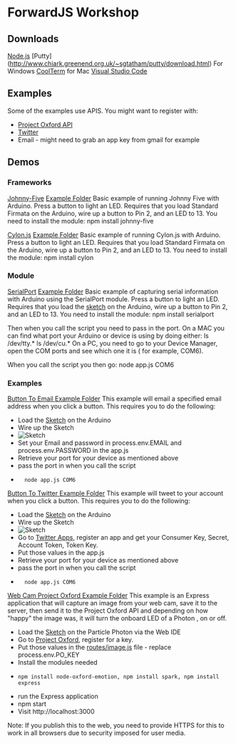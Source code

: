# ForwardJS Workshop 

## Downloads
[Node.js](https://nodejs.org/en/)
[Putty] (http://www.chiark.greenend.org.uk/~sgtatham/putty/download.html)  For Windows 
[CoolTerm](http://freeware.the-meiers.org/CoolTerm_Mac.zip) for Mac
[Visual Studio Code](https://code.visualstudio.com/)

## Examples 
Some of the examples use APIS. You might want to register with:
- [Project Oxford API](https://www.projectoxford.ai/)
- [Twitter](https://dev.twitter.com)
- Email - might need to grab an app key from gmail for example 


## Demos 
### Frameworks 
[Johnny-Five](http://johnny-five.io/)
[Example Folder](https://github.com/bitchwhocodes/forwardjs/tree/master/demos/johnnyfive)
Basic example of running Johnny Five with Arduino. Press a button to light an LED. Requires that you load Standard Firmata on the Arduino, wire up a button to Pin 2, and an LED to 13. You need to install the module:
    npm install johnny-five

[Cylon.js](https://cylonjs.com/)
[Example Folder](https://github.com/bitchwhocodes/forwardjs/blob/master/demos/cylon/app.js)
Basic example of running Cylon.js with Arduino. Press a button to light an LED. Requires that you load Standard Firmata on the Arduino, wire up a button to Pin 2, and an LED to 13. You need to install the module:
    npm install cylon
 
### Module    
[SerialPort](https://github.com/voodootikigod/node-serialport)
[Example Folder](https://github.com/bitchwhocodes/forwardjs/tree/master/demos/serialport)
Basic example of capturing serial information with Arduino using the SerialPort module. Press a button to light an LED. Requires that you load the [sketch](https://github.com/bitchwhocodes/forwardjs/blob/master/demos/serialport/arduino/button/button.ino) on the Arduino, wire up a button to Pin 2, and an LED to 13. You need to install the module:
    npm install serialport
    
Then when you call the script you need to pass in the port. On a MAC you can find what port your Arduino or device is using by doing either:
    ls /dev/tty.* 
    ls /dev/cu.*
On a PC, you need to go to your Device Manager, open the COM ports and see which one it is ( for example, COM6).

When you call the script you then go:
    node app.js COM6 
    
### Examples
[Button To Email ](https://github.com/bitchwhocodes/forwardjs/tree/master/demos/button-to-email)
[Example Folder](https://github.com/bitchwhocodes/forwardjs/tree/master/demos/button-to-email)
This example will email a specified email address when you click a button. This requires you to do the following:
- Load the [Sketch](https://github.com/bitchwhocodes/forwardjs/tree/master/demos/button-to-email/button_press) on the Arduino 
-  Wire up the Sketch 
- ![Sketch](https://camo.githubusercontent.com/0e93e3b710acc56eb6ed9c9181b182d7f7bf25a0/68747470733a2f2f7777772e61726475696e6f2e63632f656e2f75706c6f6164732f5475746f7269616c2f627574746f6e2e706e67)
- Set your Email and password in process.env.EMAIL and process.env.PASSWORD in the app.js
- Retrieve your port for your device as mentioned above
- pass the port in when you call the script 
-       node app.js COM6

[Button To Twitter ](https://github.com/bitchwhocodes/forwardjs/tree/master/demos/button-to-twitter)
[Example Folder](https://github.com/bitchwhocodes/forwardjs/tree/master/demos/button-to-twitter)
This example will tweet to your account when you click a button. This requires you to do the following:
- Load the [Sketch](https://github.com/bitchwhocodes/forwardjs/tree/master/demos/button-to-email/button_press) on the Arduino 
-  Wire up the Sketch 
- ![Sketch](https://camo.githubusercontent.com/0e93e3b710acc56eb6ed9c9181b182d7f7bf25a0/68747470733a2f2f7777772e61726475696e6f2e63632f656e2f75706c6f6164732f5475746f7269616c2f627574746f6e2e706e67)
- Go to [Twitter Apps](https://apps.twitter.com/), register an app and get your Consumer Key, Secret, Account Token, Token Key. 
- Put those values in the app.js 
- Retrieve your port for your device as mentioned above
- pass the port in when you call the script 
-       node app.js COM6
     
[Web Cam Project Oxford ](https://github.com/bitchwhocodes/forwardjs/tree/master/demos/project-oxford-webcam)
[Example Folder](https://github.com/bitchwhocodes/forwardjs/tree/master/demos/project-oxford-webcam)
This example is an Express application that will capture an image from your web cam, save it to the server, then send it to the Project Oxford API and depending on how "happy" the image was, it will turn the onboard LED of a Photon , on or off. 
- Load the [Sketch](https://github.com/bitchwhocodes/forwardjs/tree/master/demos/project-oxford-webcam/spark) on the Particle Photon via the Web IDE
- Go to [Project Oxford](https://www.projectoxford.ai/emotion), register for a key. 
- Put those values in the [routes/image.js](https://github.com/bitchwhocodes/forwardjs/blob/master/demos/project-oxford-webcam/routes/image.js) file - replace process.env.PO_KEY  
- Install the modules needed
-     npm install node-oxford-emotion, npm install spark, npm install express
- run the Express application 
-   npm start
- Visit http://localhost:3000


Note: If you publish this to the web, you need to provide HTTPS for this to work in all browsers due to security imposed for user media. 
    







